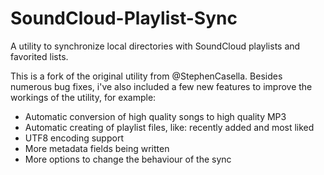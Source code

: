 SoundCloud-Playlist-Sync
========================
A utility to synchronize local directories with SoundCloud playlists and favorited lists.

This is a fork of the original utility from @StephenCasella. Besides numerous bug fixes, i've also included a few new features to improve the workings of the utility, for example:
- Automatic conversion of high quality songs to high quality MP3
- Automatic creating of playlist files, like: recently added and most liked
- UTF8 encoding support
- More metadata fields being written
- More options to change the behaviour of the sync
